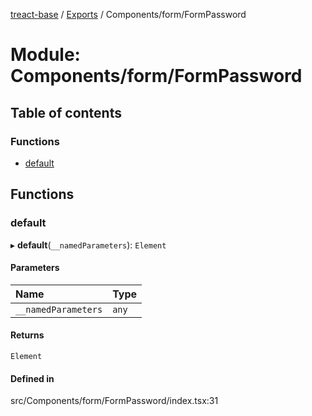 [treact-base](../README.md) / [Exports](../modules.md) / Components/form/FormPassword

# Module: Components/form/FormPassword

## Table of contents

### Functions

- [default](Components_form_FormPassword.md#default)

## Functions

### default

▸ **default**(`__namedParameters`): `Element`

#### Parameters

| Name | Type |
| :------ | :------ |
| `__namedParameters` | `any` |

#### Returns

`Element`

#### Defined in

src/Components/form/FormPassword/index.tsx:31
